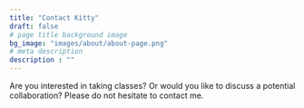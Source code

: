 ```yaml
---
title: "Contact Kitty"
draft: false
# page title background image
bg_image: "images/about/about-page.png"
# meta description
description : ""
---
```



Are you interested in taking classes? Or would you like to discuss a potential collaboration? Please do not hesitate to contact me. 


